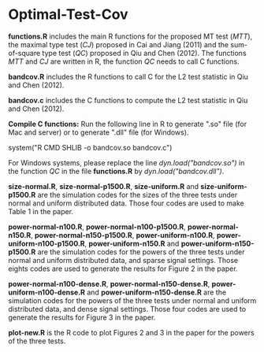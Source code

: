 # Optimal-Test-Cov

**functions.R** includes the main R functions for the proposed MT test (*MTT*), the maximal type test (*CJ*) proposed in Cai and Jiang (2011) and the sum-of-square type test (*QC*) proposed in Qiu and Chen (2012). The functions *MTT* and *CJ* are written in R, the function *QC* needs to call C functions. 

**bandcov.R** includes the R functions to call C for the L2 test statistic in Qiu and Chen (2012).

**bandcov.c** includes the C functions to compute the L2 test statistic in Qiu and Chen (2012).

**Compile C functions:** Run the following line in R to generate ".so" file (for Mac and server) or to generate ".dll" file (for Windows). 

system("R CMD SHLIB -o bandcov.so bandcov.c")

For Windows systems, please replace the line *dyn.load("bandcov.so")* in the function *QC* in the file **functions.R** by *dyn.load("bandcov.dll")*.

**size-normal.R**, **size-normal-p1500.R**, **size-uniform.R** and **size-uniform-p1500.R** are the simulation codes for the sizes of the three tests under normal and uniform distributed data. Those four codes are used to make Table 1 in the paper.

**power-normal-n100.R**, **power-normal-n100-p1500.R**, **power-normal-n150.R**, **power-normal-n150-p1500.R**, **power-uniform-n100.R**, **power-uniform-n100-p1500.R**, **power-uniform-n150.R** and **power-uniform-n150-p1500.R** are the simulation codes for the powers of the three tests under normal and uniform distributed data, and sparse signal settings. Those eights codes are used to generate the results for Figure 2 in the paper.

**power-normal-n100-dense.R**, **power-normal-n150-dense.R**, **power-uniform-n100-dense.R** and **power-uniform-n150-dense.R** are the simulation codes for the powers of the three tests under normal and uniform distributed data, and dense signal settings. Those four codes are used to generate the results for Figure 3 in the paper.

**plot-new.R** is the R code to plot Figures 2 and 3 in the paper for the powers of the three tests.

